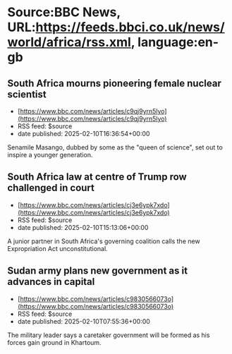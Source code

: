 # Source:BBC News, URL:https://feeds.bbci.co.uk/news/world/africa/rss.xml, language:en-gb

## South Africa mourns pioneering female nuclear scientist
 - [https://www.bbc.com/news/articles/c9qj9yrn5lyo](https://www.bbc.com/news/articles/c9qj9yrn5lyo)
 - RSS feed: $source
 - date published: 2025-02-10T16:36:54+00:00

Senamile Masango, dubbed by some as the "queen of science", set out to inspire a younger generation.

## South Africa law at centre of Trump row challenged in court
 - [https://www.bbc.com/news/articles/cj3e6ypk7xdo](https://www.bbc.com/news/articles/cj3e6ypk7xdo)
 - RSS feed: $source
 - date published: 2025-02-10T15:13:06+00:00

A junior partner in South Africa's governing coalition calls the new Expropriation Act unconstitutional.

## Sudan army plans new government as it advances in capital
 - [https://www.bbc.com/news/articles/c9830566073o](https://www.bbc.com/news/articles/c9830566073o)
 - RSS feed: $source
 - date published: 2025-02-10T07:55:36+00:00

The military leader says a caretaker government will be formed as his forces gain ground in Khartoum.

